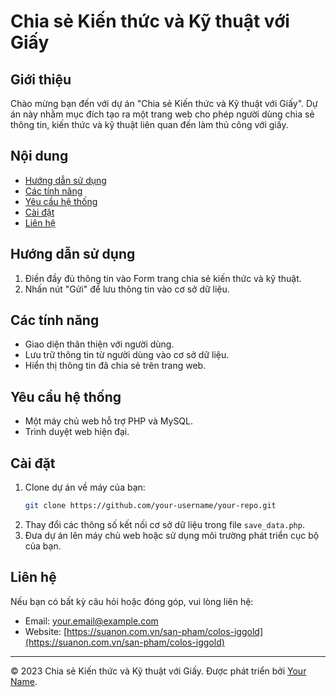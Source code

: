 
# Chia sẻ Kiến thức và Kỹ thuật với Giấy

## Giới thiệu
Chào mừng bạn đến với dự án "Chia sẻ Kiến thức và Kỹ thuật với Giấy". Dự án này nhằm mục đích tạo ra một trang web cho phép người dùng chia sẻ thông tin, kiến thức và kỹ thuật liên quan đến làm thủ công với giấy.

## Nội dung

- [Hướng dẫn sử dụng](#)
- [Các tính năng](#)
- [Yêu cầu hệ thống](#)
- [Cài đặt](#)
- [Liên hệ](#liên-hệ)

## Hướng dẫn sử dụng

1. Điền đầy đủ thông tin vào Form trang chia sẻ kiến thức và kỹ thuật.
2. Nhấn nút "Gửi" để lưu thông tin vào cơ sở dữ liệu.

## Các tính năng

- Giao diện thân thiện với người dùng.
- Lưu trữ thông tin từ người dùng vào cơ sở dữ liệu.
- Hiển thị thông tin đã chia sẻ trên trang web.

## Yêu cầu hệ thống

- Một máy chủ web hỗ trợ PHP và MySQL.
- Trình duyệt web hiện đại.

## Cài đặt

1. Clone dự án về máy của bạn:
   ```bash
   git clone https://github.com/your-username/your-repo.git
   ```
2. Thay đổi các thông số kết nối cơ sở dữ liệu trong file `save_data.php`.
3. Đưa dự án lên máy chủ web hoặc sử dụng môi trường phát triển cục bộ của bạn.

## Liên hệ

Nếu bạn có bất kỳ câu hỏi hoặc đóng góp, vui lòng liên hệ:

- Email: your.email@example.com
- Website: [https://suanon.com.vn/san-pham/colos-iggold](https://suanon.com.vn/san-pham/colos-iggold)

---

© 2023 Chia sẻ Kiến thức và Kỹ thuật với Giấy. Được phát triển bởi [Your Name](https://github.com/your-username).
```

